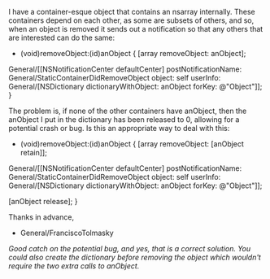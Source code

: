 I have a container-esque object that contains an nsarray internally.  These containers depend on each other, as some are subsets of others, and so, when an object is removed it sends out a notification so that any others that are interested can do the same:

    
- (void)removeObject:(id)anObject
{
[array removeObject: anObject];

General/[[NSNotificationCenter defaultCenter]
 postNotificationName: General/StaticContainerDidRemoveObject
 object: self
 userInfo: General/[NSDictionary dictionaryWithObject: anObject forKey: @"Object"]];
}


The problem is, if none of the other containers have anObject, then the anObject I put in the dictionary has been released to 0, allowing for a potential crash or bug.  Is this an appropriate way to deal with this:

    
- (void)removeObject:(id)anObject
{
[array removeObject: [anObject retain]];

General/[[NSNotificationCenter defaultCenter]
 postNotificationName: General/StaticContainerDidRemoveObject
 object: self
 userInfo: General/[NSDictionary dictionaryWithObject: anObject forKey: @"Object"]];

[anObject release];
}


Thanks in advance,

- General/FranciscoTolmasky

*Good catch on the potential bug, and yes, that is a correct solution. You could also create the dictionary before removing the object which wouldn't require the two extra calls to anObject.*